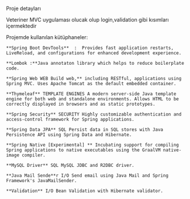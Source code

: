 
Proje detayları 

Veteriner MVC uygulaması olucak olup login,validation gibi kısımları içermektedir



Projemde kullanılan kütüphaneler:

	**Spring Boot DevTools**  :  Provides fast application restarts, LiveReload, and configurations for enhanced development experience.

	**Lombok :**Java annotaton library which helps to reduce boilerplate code.

	**Spring Web WEB Build web,** including RESTful, applications using Spring MVC. Uses Apache Tomcat as the default embedded container.

	**Thymeleaf** TEMPLATE ENGINES A modern server-side Java template engine for both web and standalone environments. Allows HTML to be correctly displayed in browsers and as static prototypes.

	**Spring Security** SECURITY Highly customizable authentication and access-control framework for Spring applications.

	**Spring Data JPA** SQL Persist data in SQL stores with Java Persistence API using Spring Data and Hibernate.

	**Spring Native [Experimental] ** Incubating support for compiling Spring applications to native executables using the GraalVM native-image compiler.

	**MySQL Driver** SQL MySQL JDBC and R2DBC driver.

	**Java Mail Sende**r I/O Send email using Java Mail and Spring Framework's JavaMailSender.

	**Validation** I/O Bean Validation with Hibernate validator.
